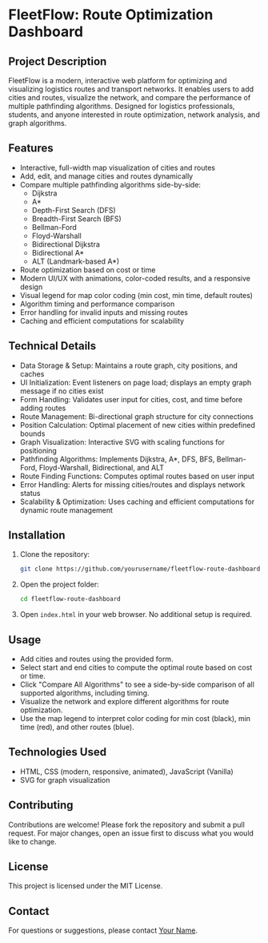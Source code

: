 # FleetFlow: Route Optimization Dashboard

## Project Description
FleetFlow is a modern, interactive web platform for optimizing and visualizing logistics routes and transport networks. It enables users to add cities and routes, visualize the network, and compare the performance of multiple pathfinding algorithms. Designed for logistics professionals, students, and anyone interested in route optimization, network analysis, and graph algorithms.

## Features
- Interactive, full-width map visualization of cities and routes
- Add, edit, and manage cities and routes dynamically
- Compare multiple pathfinding algorithms side-by-side:
  - Dijkstra
  - A*
  - Depth-First Search (DFS)
  - Breadth-First Search (BFS)
  - Bellman-Ford
  - Floyd-Warshall
  - Bidirectional Dijkstra
  - Bidirectional A*
  - ALT (Landmark-based A*)
- Route optimization based on cost or time
- Modern UI/UX with animations, color-coded results, and a responsive design
- Visual legend for map color coding (min cost, min time, default routes)
- Algorithm timing and performance comparison
- Error handling for invalid inputs and missing routes
- Caching and efficient computations for scalability

## Technical Details
- Data Storage & Setup: Maintains a route graph, city positions, and caches
- UI Initialization: Event listeners on page load; displays an empty graph message if no cities exist
- Form Handling: Validates user input for cities, cost, and time before adding routes
- Route Management: Bi-directional graph structure for city connections
- Position Calculation: Optimal placement of new cities within predefined bounds
- Graph Visualization: Interactive SVG with scaling functions for positioning
- Pathfinding Algorithms: Implements Dijkstra, A*, DFS, BFS, Bellman-Ford, Floyd-Warshall, Bidirectional, and ALT
- Route Finding Functions: Computes optimal routes based on user input
- Error Handling: Alerts for missing cities/routes and displays network status
- Scalability & Optimization: Uses caching and efficient computations for dynamic route management

## Installation
1. Clone the repository:
   ```bash
   git clone https://github.com/yourusername/fleetflow-route-dashboard.git
   ```
2. Open the project folder:
   ```bash
   cd fleetflow-route-dashboard
   ```
3. Open `index.html` in your web browser. No additional setup is required.

## Usage
- Add cities and routes using the provided form.
- Select start and end cities to compute the optimal route based on cost or time.
- Click "Compare All Algorithms" to see a side-by-side comparison of all supported algorithms, including timing.
- Visualize the network and explore different algorithms for route optimization.
- Use the map legend to interpret color coding for min cost (black), min time (red), and other routes (blue).

## Technologies Used
- HTML, CSS (modern, responsive, animated), JavaScript (Vanilla)
- SVG for graph visualization

## Contributing
Contributions are welcome! Please fork the repository and submit a pull request. For major changes, open an issue first to discuss what you would like to change.

## License
This project is licensed under the MIT License.

## Contact
For questions or suggestions, please contact [Your Name](mailto:your.email@example.com).